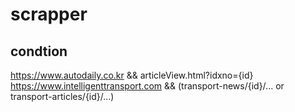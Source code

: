 # scrapper

## condtion 

https://www.autodaily.co.kr && articleView.html?idxno={id}
https://www.intelligenttransport.com && (transport-news/{id}/... or transport-articles/{id}/...)
